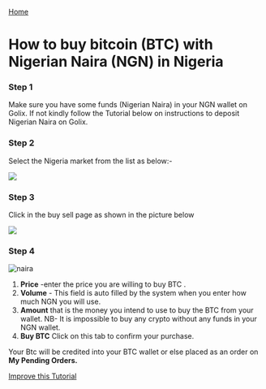 [Home](/)

# How to buy bitcoin (BTC) with Nigerian Naira (NGN) in Nigeria 

### Step 1 
Make sure you have some funds (Nigerian Naira)  in your NGN wallet on Golix. If not kindly follow the Tutorial below on instructions to deposit Nigerian Naira on Golix.

### Step 2
Select the Nigeria market from the list as below:-

![
](https://lh3.googleusercontent.com/tNDqQylJBwiB3U6Onj6XeaK8Py2UY8hHiLKUP8bERTT8yj3OM_dLeJxYwuQfbNmhRFYX3HimmwDI)


### Step 3
Click in the buy sell page as shown in the picture below

![
](https://lh3.googleusercontent.com/04MUq_1Xi1ym-IHKOOy1c7ZrwmY1KGCxZT16OA_p9w80oVqCn0WdSCJZdx98zwVPFwwfDHEhj3QJ)

### Step 4

![naira
](https://lh3.googleusercontent.com/qhN03fF09E3DoTY4NEoxf-q-GLALzkwH5aHDN3mj7dE8aTYfTLCv5jCqH4XyO_yPdZAbIthFuY_5)


 1. **Price** -enter the price you are  willing to buy BTC .
 2. **Volume** - This field is auto filled by the system when you enter how much NGN you will use. 
 3. **Amount** that is the money you intend to use to buy the  BTC from your wallet.
 NB- It is impossible to buy any crypto without any funds  in your NGN wallet.
 4. **Buy BTC** Click on this tab to confirm your purchase.

Your Btc will be credited into your BTC wallet  or else placed as an order on **My Pending Orders.**

[Improve this Tutorial](/https://github.com/golixdotcom/guides/edit/master/trading/buy_btc_with_ngn_in_nigeria.md)
